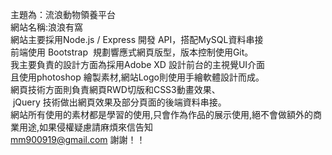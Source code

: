 
主題為：流浪動物領養平台 <br>
網站名稱:浪浪有窩<br>
網站主要採用Node.js / Express 開發 API，搭配MySQL資料串接<br>
前端使用 Bootstrap  規劃響應式網頁版型，版本控制使用Git。<br>
我主要負責的設計方面為採用Adobe XD 設計前台的主視覺UI介面<br>
且使用photoshop 繪製素材,網站Logo則使用手繪軟體設計而成。<br>
網頁技術方面則負責網頁RWD切版和CSS3動畫效果、<br>
 jQuery 技術做出網頁效果及部分頁面的後端資料串接。<br>
 網站所有使用的素材都是學習的使用,只會作為作品的展示使用,絕不會做額外的商業用途,如果侵權疑慮請麻煩來信告知<br>
mm900919@gmail.com 謝謝！！

